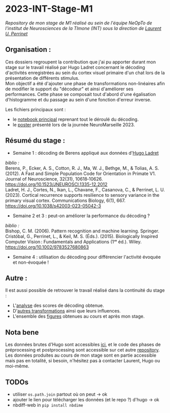 # 2023-INT-Stage-M1
_Repository de mon stage de M1 réalisé au sein de l'équipe NeOpTo de l'institut de Neurosciences de la TImone (INT) sous la direction de [Laurent U. Perrinet](https://github.com/laurentperrinet)_

## Organisation :
Ces dossiers regroupent la contribution que j'ai pu apporter durant mon stage sur le travail réalisé par Hugo Ladret concernant le décoding d'activités enregistrées au sein du cortex visuel primaire d'un chat lors de la présentation de différents stimulus. \
Mon objectif a été d'ajouter une phase de transformations non-linéaires afin de modifier le support du "décodeur" et ainsi d'améliorer ses performances. Cette phase se composait tout d'abord d'une égalisation d'histogramme et du passage au sein d'une fonction d'erreur inverse.

Les fichiers principaux sont :
- le [notebook principal](M1_stage_2023_AL.ipynb) reprenant tout le déroulé du décoding.
- le [poster](Poster_LAINE_Alexandre_NeuroMarseille_Day_2023.pdf) présenté lors de la journée NeuroMarseille 2023.

## Résumé du stage :
- Semaine 1 : décoding de Berens appliqué aux données d'[Hugo Ladret](https://github.com/hugoladret)

_biblio :_ \
Berens, P., Ecker, A. S., Cotton, R. J., Ma, W. J., Bethge, M., & Tolias, A. S. (2012). A Fast and Simple Population Code for Orientation in Primate V1. Journal of Neuroscience, 32(31), 10618‑10626. https://doi.org/10.1523/JNEUROSCI.1335-12.2012 \
Ladret, H. J., Cortes, N., Ikan, L., Chavane, F., Casanova, C., & Perrinet, L. U. (2023). Cortical recurrence supports resilience to sensory variance in the primary visual cortex. Communications Biology, 6(1), 667. https://doi.org/10.1038/s42003-023-05042-3

- Semaine 2 et 3 : peut-on améliorer la performance du décoding ?

_biblio :_ \
Bishop, C. M. (2006). Pattern recognition and machine learning. Springer. \
Cristóbal, G., Perrinet, L., & Keil, M. S. (Éds.). (2015). Biologically Inspired Computer Vision : Fundamentals and Applications (1ʳᵉ éd.). Wiley. https://doi.org/10.1002/9783527680863

- Semaine 4 : utilisation du décoding pour différencier l'activité évoquée et non-évoquée !


## Autre :
Il est aussi possible de retrouver le travail réalisé dans la continuité du stage :
- L'[analyse](Analyse_stage_AL.ipynb) des scores de décoding obtenue.
- D'[autres transformations](Autres_transformations_AL.ipynb) ainsi que leurs influences.
- L'ensemble des [figures](figs) obtenues au cours et après mon stage.

## Nota bene
Les données brutes d'Hugo sont accessibles [ici](https://figshare.com/articles/dataset/Data_for_Ladret_et_al_2023_Cortical_recurrence_supports_resilience_to_sensory_variance_in_the_primary_visual_cortex_/23366588), et le code des phases de préprocessing et postprocessing sont accessible sur cet autre [repository](https://github.com/hugoladret/variance-processing-V1).  Les données produites au cours de mon stage sont en partie accessible mais pas en totalité, si besoin, n'hésitez pas à contacter Laurent, Hugo ou moi-même.

## TODOs

* utiliser `os.path.join` partout où on peut -> ok
* ajouter le lien pour télécharger les données (et le repo ?) d'hugo -> ok
* nbdiff-web in `pip install nbdime` 
